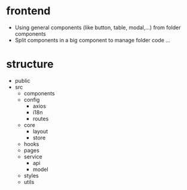 # frontend
- Using general components (like button, table, modal,...) from folder components
- Split components in a big component to manage folder code
...
# structure
- public
- src
  - components
  - config 
    - axios
    - i18n
    - routes
  - core
    - layout
    - store
  - hooks
  - pages
  - service
    - api
    - model
  - styles
  - utils
